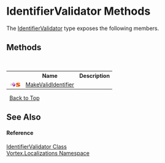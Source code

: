 # IdentifierValidator Methods
 

The <a href="T_Vortex_Localizations_IdentifierValidator.md">IdentifierValidator</a> type exposes the following members.


## Methods
&nbsp;<table><tr><th></th><th>Name</th><th>Description</th></tr><tr><td>![Public method](media/pubmethod.gif "Public method")![Static member](media/static.gif "Static member")</td><td><a href="M_Vortex_Localizations_IdentifierValidator_MakeValidIdentifier.md">MakeValidIdentifier</a></td><td /></tr></table>&nbsp;
<a href="#identifiervalidator-methods">Back to Top</a>

## See Also


#### Reference
<a href="T_Vortex_Localizations_IdentifierValidator.md">IdentifierValidator Class</a><br /><a href="N_Vortex_Localizations.md">Vortex.Localizations Namespace</a><br />